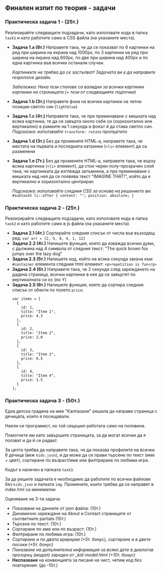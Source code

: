 ## Финален изпит по теория - задачи

### Практическа задача 1 - (25т.)
Реализирайте следващите подзадачи, като използвате кода в папка `task1` и като работите само в CSS файла (на указаните места).
- **Задача 1.а (8т.)**
   Направете така, че да се показват по 6 картинки на ред при ширина на екрана над 1000px, по 3 картинки на ред при ширина на екрана над 600px, по две при ширина над 400px и по една картинка във всички останали случаи.

   _Картинките не трябва да се застъпват! Задачата ви е да направите responsive дизайн._

   _Забележка: Нека тези стилове са валидни за всички картинки картинки на страницата (+ тези от следващияте подточки)_
- **Задача 1.b (3т.)**
   Направете фона на всички картинки на четни позиции светло син (`lightblue`)
- **Задача 1.c (4т.)**
   Направете така, че при преминаване с мишката над всяка картинка, тя да се завърта около себе си (хоризонтално или вертикално) в рамките на 1 секунда и фонът й да става светло син.
   _Подсказка: използвайте `transform: rotate` пропъртито_
- **Задача 1.d (3т.)**
   Без да променяте HTML-a, направете така, че местата на първата и последната катринки (`<li>` елемент) да са разменени
- **Задача 1.e (7т.)**
   Без да променяте HTML-a, направете така, че върху всяка картинка (`<li>` елемент), да стои черен полу-прозрачен слой така, че картинката да изглежда затъмнена, а при преминаване с мишката над нея да се появява текст "IMAGINE THAT!", който да е вертикално и хоризонтално центриран

   _Подсказка: използвайте следния CSS за основа на решението ви:_
   `#subtask5 li::after { content: ""; position: absolute; }`

### Практическа задача 2 - (25т.)

Реализирайте следващите подзадачи, като използвате кода в папка `task2` и като работите само в js файла (на указаните места).
- **Задача 2.1 (4т.)**
   Сортирайте следния списък от числа във възходящ ред: `var arr = [2, 5, 8, 4, 1, 12]`
- **Задача 2.2 (4т.)**
   Напишете функция, която да изважда всички думи, с дължина над 4 символа от следния текст: "The quick brown fox jumps over the lazy dog"
- **Задача 2.3 (5т.)**
   Напишете код, който на всяка секунда закача към `#container` елемента следния html елемент: `<p>repetition is fun</p>`
- **Задача 2.4 (6т.)**
   Направете така, че 2 секунди след зареждането на дадена страница, всички картинки в нея да се завъртят по вертикалната си ос (по Y)
- **Задача 2.5 (6т.)**
   Напишете функция, която да сортира следния списък от обекти по полето `price`:
   ```
   var items = [
     {
       id: 1,
       title: "Item 1",
       price: 4.3
     },
     {
       id: 2,
       title: "Item 2",
       price: 2.0
     },
     {
       id: 3,
       title: "Item 3",
       price: 6.5
     },
     {
       id: 4,
       title: "Item 4",
       price: 1.5
     }
   ];
   ```

### Практическа задача 3 - (50т.)

Една детска градина на име "Калпазани" решила да направи страница с дечицата, които я посещавали.

Наели си програмист, но той свършил работата само на половина.

Помогнете им като завършите страницата, за да могат всички да я ползват и да й се радват.

За целта трябва да направите така, че да показва профилите на всички 6 дечица (виж `kids.json`), и да може да се прави търсене по текст (име + цвят), сортиране по възраст/име или филтриране по любима игра.

Кодът е наличен в папката `task3`.

За да решите задачата е необходимо да работите по всички файлове без `kids.json` и папката `img`.
Промените, които трябва да се направят в index.hml са минимални

Оценяване на 3-та задача:

- Показване на данните от json файла: (10т.)
- Динамично зареждане на About и Contact страниците от съответните partials (10т.)
- Търсене по текст: (10т.)
- Сортиране по име или по възраст: (10т.)
- Филтриране по любима игра: (10т.)
- _Сортиране и по двата крирерия (+5т. бонус), сортиране и в двете посоки (+5т. бонус)_
- _Показване на допълнителна информация за всяко дете в диалогов прозорец (модал) зареден от \_kid-modal.html (+10т. бонус)_
- **Неспазване** на конвенцията за писане на чист, четим код без повторения: (до -10т.)

